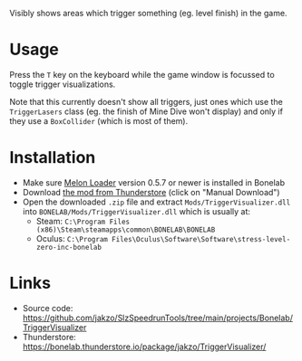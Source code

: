 Visibly shows areas which trigger something (eg. level finish) in the game.

# Usage

Press the `T` key on the keyboard while the game window is focussed to toggle trigger visualizations.

Note that this currently doesn't show all triggers, just ones which use the `TriggerLasers` class (eg. the finish of Mine Dive won't display) and only if they use a `BoxCollider` (which is most of them).

# Installation

- Make sure [Melon Loader](https://melonwiki.xyz/#/?id=what-is-melonloader) version 0.5.7 or newer is installed in Bonelab
- Download [the mod from Thunderstore](https://bonelab.thunderstore.io/package/jakzo/TriggerVisualizer/) (click on "Manual Download")
- Open the downloaded `.zip` file and extract `Mods/TriggerVisualizer.dll` into `BONELAB/Mods/TriggerVisualizer.dll` which is usually at:
  - Steam: `C:\Program Files (x86)\Steam\steamapps\common\BONELAB\BONELAB`
  - Oculus: `C:\Program Files\Oculus\Software\Software\stress-level-zero-inc-bonelab`

# Links

- Source code: https://github.com/jakzo/SlzSpeedrunTools/tree/main/projects/Bonelab/TriggerVisualizer
- Thunderstore: https://bonelab.thunderstore.io/package/jakzo/TriggerVisualizer/
